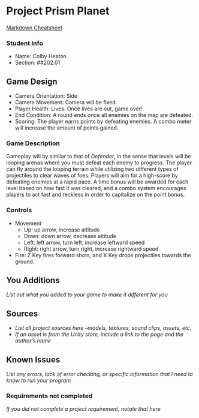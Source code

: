 # Project Prism Planet

[Markdown Cheatsheet](https://github.com/adam-p/markdown-here/wiki/Markdown-Here-Cheatsheet)

### Student Info

-   Name: Colby Heaton
-   Section: ##202.01

## Game Design

-   Camera Orientation: Side
-   Camera Movement: Camera will be fixed.
-   Player Health: Lives. Once lives are out, game over!
-   End Condition: A round ends once all enemies on the map are defeated.
-   Scoring: The player earns points by defeating enemies. A combo meter will increase the amount of points gained.

### Game Description

Gameplay will by similar to that of _Defender_, in the sense that levels will be looping arenas where you must defeat each enemy to progress.
The player can fly around the looping terrain while utilizing two different types of projectiles to clear waves of foes. Players will aim for a high-score
by defeating enemies at a rapid pace. A time bonus will be awarded for each level based on how fast it was cleared, and a combo system encourages players
to act fast and reckless in order to capitalize on the point bonus.

### Controls

-   Movement
    -   Up: up arrow, increase altitude
    -   Down: down arrow, decrease altitude
    -   Left: left arrow, turn left, increase leftward speed
    -   Right: right arrow, turn right, increase rightward speed
-   Fire: Z Key fires forward shots, and X Key drops projectiles towards the ground.

## You Additions

_List out what you added to your game to make it different for you_

## Sources

-   _List all project sources here –models, textures, sound clips, assets, etc._
-   _If an asset is from the Unity store, include a link to the page and the author’s name_

## Known Issues

_List any errors, lack of error checking, or specific information that I need to know to run your program_

### Requirements not completed

_If you did not complete a project requirement, notate that here_

